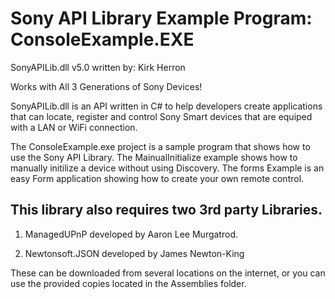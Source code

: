 Sony API Library Example Program: ConsoleExample.EXE
===============
SonyAPILib.dll v5.0 written by: Kirk Herron

Works with All 3 Generations of Sony Devices!

SonyAPILib.dll is an API written in C# to help developers create applications that can locate, register and control Sony Smart devices that are equiped with a LAN or WiFi connection.

The ConsoleExample.exe project is a sample program that shows how to use the Sony API Library.
The MainualInitialize example shows how to manually initilize a device without using Discovery.
The forms Example is an easy Form application showing how to create your own remote control.

This library also requires two 3rd party Libraries.
----------------------------------------------------------------------
1) ManagedUPnP developed by Aaron Lee Murgatrod.

2) Newtonsoft.JSON developed by James Newton-King

These can be downloaded from several locations on the internet,
or you can use the provided copies located in the Assemblies folder.
